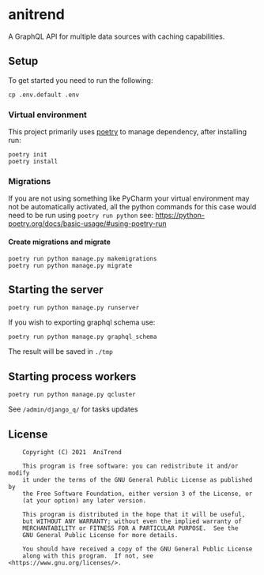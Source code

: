 # anitrend

A GraphQL API for multiple data sources with caching capabilities.

## Setup

To get started you need to run the following:

```shell
cp .env.default .env
```

### Virtual environment

This project primarily uses [poetry](https://python-poetry.org/docs/) to manage dependency, after installing run:

```shell
poetry init
poetry install
```

### Migrations

If you are not using something like PyCharm your virtual environment may not be automatically activated, all the python
commands for this case would need to be run using `poetry run python` see: https://python-poetry.org/docs/basic-usage/#using-poetry-run

#### Create migrations and migrate

```shell
poetry run python manage.py makemigrations
poetry run python manage.py migrate
```

## Starting the server

```shell
poetry run python manage.py runserver
```

If you wish to exporting graphql schema use:

```shell
poetry run python manage.py graphql_schema
```

The result will be saved in `./tmp`

## Starting process workers

```shell
poetry run python manage.py qcluster
```

See `/admin/django_q/` for tasks updates

## License

```
    Copyright (C) 2021  AniTrend

    This program is free software: you can redistribute it and/or modify
    it under the terms of the GNU General Public License as published by
    the Free Software Foundation, either version 3 of the License, or
    (at your option) any later version.

    This program is distributed in the hope that it will be useful,
    but WITHOUT ANY WARRANTY; without even the implied warranty of
    MERCHANTABILITY or FITNESS FOR A PARTICULAR PURPOSE.  See the
    GNU General Public License for more details.

    You should have received a copy of the GNU General Public License
    along with this program.  If not, see <https://www.gnu.org/licenses/>.
```
